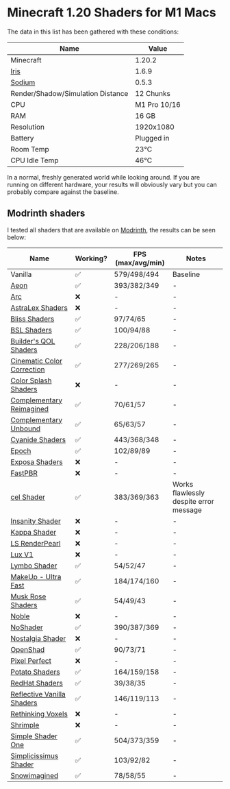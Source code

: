 # Minecraft 1.20 Shaders for M1 Macs

The data in this list has been gathered with these conditions:

| Name | Value |
| --- | --- |
| Minecraft | 1.20.2 |
| [Iris](https://modrinth.com/mod/iris) | 1.6.9 |
| [Sodium](https://modrinth.com/mod/sodium) | 0.5.3 |
| Render/Shadow/Simulation Distance | 12 Chunks |
| CPU | M1 Pro 10/16 |
| RAM | 16 GB |
| Resolution | 1920x1080 |
| Battery | Plugged in |
| Room Temp | 23°C |
| CPU Idle Temp | 46°C |

In a normal, freshly generated world while looking around.
If you are running on different hardware, your results will obviously vary but you can probably compare against the baseline.

## Modrinth shaders

I tested all shaders that are available on [Modrinth](https://modrinth.com/shaders), the results can be seen below:

| Name | Working? | FPS (max/avg/min) | Notes |
| --- | --- | --- | --- |
| Vanilla | ✅ | 579/498/494 | Baseline |
| [Aeon](https://modrinth.com/shader/aeon) | ✅ | 393/382/349 | - |
| [Arc](https://modrinth.com/shader/arc-shader) | ❌ | - | - |
| [AstraLex Shaders](https://modrinth.com/shader/astralex) | ❌ | - | - |
| [Bliss Shaders](https://modrinth.com/shader/bliss-shader) | ✅ | 97/74/65 | - |
| [BSL Shaders](https://modrinth.com/shader/bsl-shaders) | ✅ | 100/94/88 | - |
| [Builder's QOL Shaders](https://modrinth.com/shader/builders-qol-shaders) | ✅ | 228/206/188 | - |
| [Cinematic Color Correction](https://modrinth.com/shader/cinematic-color-correction) | ✅ | 277/269/265 | - |
| [Color Splash Shaders](https://modrinth.com/shader/colorsplash) | ❌ | - | - |
| [Complementary Reimagined](https://modrinth.com/shader/complementary-reimagined) | ✅ | 70/61/57 | - |
| [Complementary Unbound](https://modrinth.com/shader/complementary-unbound) | ✅ | 65/63/57 | - |
| [Cyanide Shaders](https://modrinth.com/shader/cyanide-shaders) | ✅ | 443/368/348 | - |
| [Epoch](https://modrinth.com/shader/epoch) | ✅ | 102/89/89 | - |
| [Exposa Shaders](https://modrinth.com/shader/exposa-shaders) | ❌ | - | - |
| [FastPBR](https://modrinth.com/shader/fastpbr) | ❌ | - | - |
| [cel Shader](https://modrinth.com/shader/cel-shader) | ✅ | 383/369/363 | Works flawlessly despite error message |
| [Insanity Shader](https://modrinth.com/shader/insanity-shader) | ❌ | - | - |
| [Kappa Shader](https://modrinth.com/shader/kappa-shader) | ❌ | - | - |
| [LS RenderPearl](https://modrinth.com/shader/ls-renderpearl) | ❌ | - | - |
| [Lux V1](https://modrinth.com/shader/lux-v1) | ❌ | - | - |
| [Lymbo Shader](https://modrinth.com/shader/lymboshader) | ✅ | 54/52/47 | - |
| [MakeUp - Ultra Fast](https://modrinth.com/shader/makeup-ultra-fast-shaders) | ✅ | 184/174/160 | - |
| [Musk Rose Shaders](https://modrinth.com/shader/musk-rose-shaders) | ✅ | 54/49/43 | - |
| [Noble](https://modrinth.com/shader/noble) | ❌ | - | - |
| [NoShader](https://modrinth.com/shader/noshader) | ✅ | 390/387/369 | - |
| [Nostalgia Shader](https://modrinth.com/shader/nostalgia-shader) | ❌ | - | - |
| [OpenShad](https://modrinth.com/shader/openshad) | ✅ | 90/73/71 | - |
| [Pixel Perfect](https://modrinth.com/shader/pixel-perfect) | ❌ | - | - |
| [Potato Shaders](https://modrinth.com/shader/potato-shaders) | ✅ | 164/159/158 | - |
| [RedHat Shaders](https://modrinth.com/shader/redhat-shaders) | ✅ | 39/38/35 | - |
| [Reflective Vanilla Shaders](https://modrinth.com/shader/reflective-vanilla-shaders) | ✅ | 146/119/113 | - |
| [Rethinking Voxels](https://modrinth.com/shader/rethinking-voxels) | ❌ | - | - |
| [Shrimple](https://modrinth.com/shader/shrimple) | ❌ | - | - |
| [Simple Shader One](https://modrinth.com/shader/simple-shader-one) | ✅ | 504/373/359 | - |
| [Simplicissimus Shader](https://modrinth.com/shader/simplicissimus) | ✅ | 103/92/82 | - |
| [Snowimagined](https://modrinth.com/shader/snowimagined) | ✅ | 78/58/55 | - |
